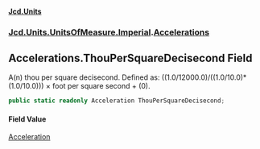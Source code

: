 #### [Jcd.Units](index.md 'index')
### [Jcd.Units.UnitsOfMeasure.Imperial](Jcd.Units.UnitsOfMeasure.Imperial.md 'Jcd.Units.UnitsOfMeasure.Imperial').[Accelerations](Accelerations.md 'Jcd.Units.UnitsOfMeasure.Imperial.Accelerations')

## Accelerations.ThouPerSquareDecisecond Field

A(n) thou per square decisecond. Defined as: ((1.0/12000.0)/((1.0/10.0)*(1.0/10.0))) × foot per square second + (0).

```csharp
public static readonly Acceleration ThouPerSquareDecisecond;
```

#### Field Value
[Acceleration](Acceleration.md 'Jcd.Units.UnitTypes.Acceleration')